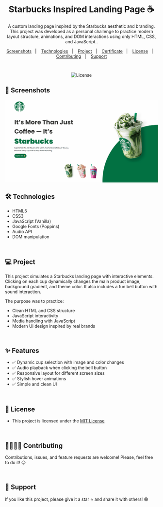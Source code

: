 <h1 align="center"> Starbucks Inspired Landing Page ☕</h1> 

<p align="center">
    A custom landing page inspired by the Starbucks aesthetic and branding. This project was developed as a personal challenge to practice modern layout structure, animations, and DOM interactions using only HTML, CSS, and JavaScript.</a>.
</p>

<p align="center">  
  <a href="#-screenshots">Screenshots</a>&nbsp;&nbsp;&nbsp;|&nbsp;&nbsp;&nbsp;
  <a href="#-technologies">Technologies</a>&nbsp;&nbsp;&nbsp;|&nbsp;&nbsp;&nbsp;
  <a href="#-project">Project</a>&nbsp;&nbsp;&nbsp;|&nbsp;&nbsp;&nbsp;
  <a href="#-certificate">Certificate</a>&nbsp;&nbsp;&nbsp;|&nbsp;&nbsp;&nbsp;
  <a href="#-license">License</a>&nbsp;&nbsp;&nbsp;|&nbsp;&nbsp;&nbsp;
  <a href="#-contributing">Contributing</a>&nbsp;&nbsp;&nbsp;|&nbsp;&nbsp;&nbsp;
  <a href="#support">Support</a>  
</p>

<br>


<p align="center">
  <img alt="License" src="https://img.shields.io/static/v1?label=license&message=MIT&color=c920c9&labelColor=000000">
</p>

## 📸 Screenshots

<img src=".github/gif-do-projeto.gif" alt="gif do projeto">

<br>

## 🛠 Technologies

- HTML5  
- CSS3  
- JavaScript (Vanilla)  
- Google Fonts (Poppins)  
- Audio API  
- DOM manipulation  

<br>

## 💻 Project

This project simulates a Starbucks landing page with interactive elements. Clicking on each cup dynamically changes the main product image, background gradient, and theme color. 
It also includes a fun bell button with sound interaction.

The purpose was to practice:

- Clean HTML and CSS structure
- JavaScript interactivity
- Media handling with JavaScript
- Modern UI design inspired by real brands
  
<br>

## ✨ Features

- ✅ Dynamic cup selection with image and color changes  
- ✅ Audio playback when clicking the bell button  
- ✅ Responsive layout for different screen sizes  
- ✅ Stylish hover animations  
- ✅ Simple and clean UI  

<br>


## 📜 License

* This project is licensed under the [MIT License](https://choosealicense.com/licenses/mit/)

<br>

## 🫱🏻‍🫲🏻 Contributing
<p> Contributions, issues, and feature requests are welcome! Please, feel free to do it! 😉 </p>

<br>

## 🌟 Support
<p> If you like this project, please give it a star ⭐ and share it with others! 😄 </p>
